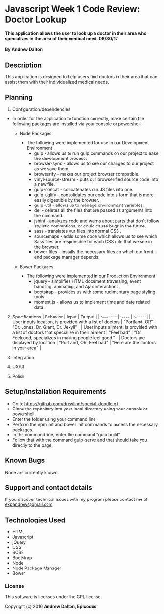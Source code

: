 # Javascript Week 1 Code Review: Doctor Lookup

#### This application allows the user to look up a doctor in their area who specializes in the area of their medical need. 06/30/17

#### By **Andrew Dalton**

## Description

This application is designed to help users find doctors in their area that can assist them with their individualized medical needs.

## Planning

1. Configuration/dependencies
  * In order for the application to function correctly, make certain the following packages are installed via your console or powershell:

    * Node Packages
      * The following were implemented for use in our Development Environment
        * gulp - allows us to run gulp commands on our project to ease the development process.
        * browser-sync - allows us to see our changes to our project as we save them.
        * browserify - makes our project browser compatible.
        * vinyl-source-stream - puts our browserified source code into a new file.
        * gulp-concat - concatenates our JS files into one.
        * gulp-uglify - consolidates our code into a form that is more easily digestible by the browser.
        * gulp-util - allows us to manage environment variables.
        * del - deletes all the files that are passed as arguments into the command.
        * jshint - analyzes code and warns about parts that don't follow stylistic conventions, or could cause bugs in the future.
        * sass - translates our files into normal CSS .
        * sourcemaps - adds some code which allows us to see which Sass files are responsible for each CSS rule that we see in the browser.
        * bower-files - installs the necessary files on which our front-end package manager depends.

    * Bower Packages
      * The following were implemented in our Production Environment
        * jquery - simplifies HTML document traversing, event handling, animating, and Ajax interactions.
        * bootstrap - provides us with some rudimentary page styling tools.
        * moment.js - allows us to implement time and date related data.

  2. Specifications
  | Behavior | Input | Output |
  | :--------| :---- | :------|
  | User inputs location, is provided with a list of doctors | "Portland, OR" | "Dr. Jones, Dr. Grant, Dr. Jekyll" |
  | User inputs ailment, is provided with a list of doctors that specialize in their ailment | "Feel bad" | "Dr. Feelgood, specializes in making people feel good." |
  | Doctors are displayed by location | "Portland, OR, Feel bad" | "Here are the doctors in your area" |

3. Integration


4. UX/UI


5. Polish


## Setup/Installation Requirements

* Go to https://github.com/drewlinn/special-doodle.git
* Clone the repository into your local directory using your console or powershell.
* Enter the folder using your command line
* Perform the npm init and bower init commands to access the necessary packages.
* In the command line, enter the command "gulp build"
* Follow that with the command gulp-serve and that should take you directly to the page.

## Known Bugs

None are currently known.

## Support and contact details

If you discover technical issues with my program please contact me at expandrew@gmail.com

## Technologies Used

* HTML
* Javascript
* jQuery
* CSS
* SCSS
* Bootstrap
* Node
* Node Package Manager
* Bower

### License

This software is licenses under the GPL license.

Copyright (c) 2016 **Andrew Dalton, Epicodus**
